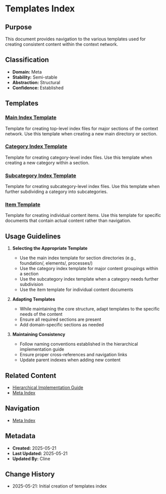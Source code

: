 # Templates Index

## Purpose
This document provides navigation to the various templates used for creating consistent content within the context network.

## Classification
- **Domain:** Meta
- **Stability:** Semi-stable
- **Abstraction:** Structural
- **Confidence:** Established

## Templates

### [Main Index Template](main-index-template.md)
Template for creating top-level index files for major sections of the context network. Use this template when creating a new main directory or section.

### [Category Index Template](category-index-template.md)
Template for creating category-level index files. Use this template when creating a new category within a section.

### [Subcategory Index Template](subcategory-index-template.md)
Template for creating subcategory-level index files. Use this template when further subdividing a category into subcategories.

### [Item Template](item-template.md)
Template for creating individual content items. Use this template for specific documents that contain actual content rather than navigation.

## Usage Guidelines

1. **Selecting the Appropriate Template**
   - Use the main index template for section directories (e.g., foundation/, elements/, processes/)
   - Use the category index template for major content groupings within a section
   - Use the subcategory index template when a category needs further subdivision
   - Use the item template for individual content documents

2. **Adapting Templates**
   - While maintaining the core structure, adapt templates to the specific needs of the content
   - Ensure all required sections are present
   - Add domain-specific sections as needed

3. **Maintaining Consistency**
   - Follow naming conventions established in the hierarchical implementation guide
   - Ensure proper cross-references and navigation links
   - Update parent indexes when adding new content

## Related Content
- [Hierarchical Implementation Guide](../hierarchical-implementation-guide.md)
- [Meta Index](../index.md)

## Navigation
- [Meta Index](../index.md)

## Metadata
- **Created:** 2025-05-21
- **Last Updated:** 2025-05-21
- **Updated By:** Cline

## Change History
- 2025-05-21: Initial creation of templates index
